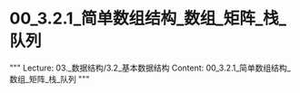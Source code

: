 # 00_3.2.1_简单数组结构_数组_矩阵_栈_队列

"""
Lecture: 03._数据结构/3.2_基本数据结构
Content: 00_3.2.1_简单数组结构_数组_矩阵_栈_队列
"""

